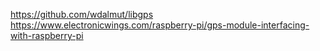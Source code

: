 https://github.com/wdalmut/libgps
https://www.electronicwings.com/raspberry-pi/gps-module-interfacing-with-raspberry-pi
